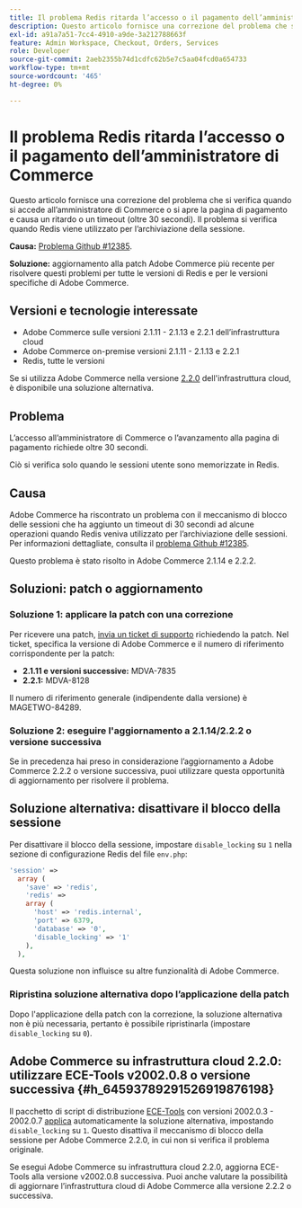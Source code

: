 ```yaml
---
title: Il problema Redis ritarda l’accesso o il pagamento dell’amministratore di Commerce
description: Questo articolo fornisce una correzione del problema che si verifica quando si accede all’amministratore di Commerce o si apre la pagina di pagamento e causa un ritardo o un timeout (oltre 30 secondi). Il problema si verifica quando Redis viene utilizzato per l’archiviazione della sessione.
exl-id: a91a7a51-7cc4-4910-a9de-3a212788663f
feature: Admin Workspace, Checkout, Orders, Services
role: Developer
source-git-commit: 2aeb2355b74d1cdfc62b5e7c5aa04fcd0a654733
workflow-type: tm+mt
source-wordcount: '465'
ht-degree: 0%

---
```


# Il problema Redis ritarda l’accesso o il pagamento dell’amministratore di Commerce

Questo articolo fornisce una correzione del problema che si verifica quando si accede all’amministratore di Commerce o si apre la pagina di pagamento e causa un ritardo o un timeout (oltre 30 secondi). Il problema si verifica quando Redis viene utilizzato per l’archiviazione della sessione.

**Causa:**   [Problema Github \#12385](https://github.com/magento/magento2/issues/12385).

**Soluzione:** aggiornamento alla patch Adobe Commerce più recente per risolvere questi problemi per tutte le versioni di Redis e per le versioni specifiche di Adobe Commerce.

## Versioni e tecnologie interessate

* Adobe Commerce sulle versioni 2.1.11 - 2.1.13 e 2.2.1 dell’infrastruttura cloud
* Adobe Commerce on-premise versioni 2.1.11 - 2.1.13 e 2.2.1
* Redis, tutte le versioni

Se si utilizza Adobe Commerce nella versione [2.2.0](#h_64593789291526919876198) dell&#39;infrastruttura cloud, è disponibile una soluzione alternativa.

## Problema

L’accesso all’amministratore di Commerce o l’avanzamento alla pagina di pagamento richiede oltre 30 secondi.

Ciò si verifica solo quando le sessioni utente sono memorizzate in Redis.

## Causa

Adobe Commerce ha riscontrato un problema con il meccanismo di blocco delle sessioni che ha aggiunto un timeout di 30 secondi ad alcune operazioni quando Redis veniva utilizzato per l’archiviazione delle sessioni. Per informazioni dettagliate, consulta il [problema Github \#12385](https://github.com/magento/magento2/issues/12385).

Questo problema è stato risolto in Adobe Commerce 2.1.14 e 2.2.2.

## Soluzioni: patch o aggiornamento

### Soluzione 1: applicare la patch con una correzione

Per ricevere una patch, [invia un ticket di supporto](/help/help-center-guide/help-center/magento-help-center-user-guide.md#submit-ticket) richiedendo la patch. Nel ticket, specifica la versione di Adobe Commerce e il numero di riferimento corrispondente per la patch:

* **2.1.11 e versioni successive:** MDVA-7835
* **2.2.1:** MDVA-8128

Il numero di riferimento generale (indipendente dalla versione) è MAGETWO-84289.

### Soluzione 2: eseguire l&#39;aggiornamento a 2.1.14/2.2.2 o versione successiva

Se in precedenza hai preso in considerazione l’aggiornamento a Adobe Commerce 2.2.2 o versione successiva, puoi utilizzare questa opportunità di aggiornamento per risolvere il problema.

## Soluzione alternativa: disattivare il blocco della sessione

Per disattivare il blocco della sessione, impostare `disable_locking` su `1` nella sezione di configurazione Redis del file `env.php`:

```php
'session' =>
  array (
    'save' => 'redis',
    'redis' =>
    array (
      'host' => 'redis.internal',
      'port' => 6379,
      'database' => '0',
      'disable_locking' => '1'
    ),
  ),
```

Questa soluzione non influisce su altre funzionalità di Adobe Commerce.

### Ripristina soluzione alternativa dopo l’applicazione della patch

Dopo l&#39;applicazione della patch con la correzione, la soluzione alternativa non è più necessaria, pertanto è possibile ripristinarla (impostare `disable_locking` su `0`).

## Adobe Commerce su infrastruttura cloud 2.2.0: utilizzare ECE-Tools v2002.0.8 o versione successiva {#h_64593789291526919876198}

Il pacchetto di script di distribuzione [ECE-Tools](https://experienceleague.adobe.com/en/docs/commerce-cloud-service/user-guide/dev-tools/ece-tools/update-package) con versioni 2002.0.3 - 2002.0.7 [applica](https://experienceleague.adobe.com/docs/commerce-cloud-service/user-guide/dev-tools/ece-tools/update-package.html) automaticamente la soluzione alternativa, impostando `disable_locking` su `1`. Questo disattiva il meccanismo di blocco della sessione per Adobe Commerce 2.2.0, in cui non si verifica il problema originale.

Se esegui Adobe Commerce su infrastruttura cloud 2.2.0, aggiorna ECE-Tools alla versione v2002.0.8 successiva. Puoi anche valutare la possibilità di aggiornare l’infrastruttura cloud di Adobe Commerce alla versione 2.2.2 o successiva.
